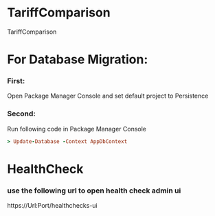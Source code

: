# TariffComparison
TariffComparison

# For Database Migration:

  ### First:
  Open Package Manager Console and set default project to Persistence
  
  ### Second:
  Run following code in Package Manager Console
  ```ruby
  > Update-Database -Context AppDbContext
  ```
  
  # HealthCheck
 ### use the following url to open health check admin ui
 
 https://Url:Port/healthchecks-ui
